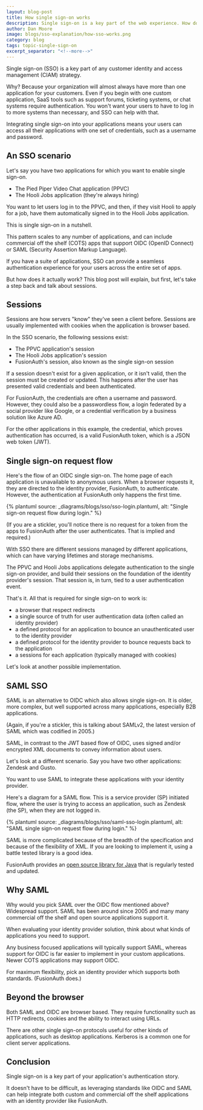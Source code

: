 ```yaml
---
layout: blog-post
title: How single sign-on works
description: Single sign-on is a key part of the web experience. How does it typically work?
author: Dan Moore
image: blogs/sso-explanation/how-sso-works.png 
category: blog
tags: topic-single-sign-on
excerpt_separator: "<!--more-->"
---
```


Single sign-on (SSO) is a key part of any customer identity and access management (CIAM) strategy.

Why? Because your organization will almost always have more than one application for your customers. Even if you begin with one custom application, SaaS tools such as support forums, ticketing systems, or chat systems require authentication. You won't want your users to have to log in to more systems than necessary, and SSO can help with that. 

<!--more-->

Integrating single sign-on into your applications means your users can access all their applications with one set of credentials, such as a username and password.

## An SSO scenario

Let's say you have two applications for which you want to enable single sign-on.

* The Pied Piper Video Chat application (PPVC)
* The Hooli Jobs application (they're always hiring)

You want to let users log in to the PPVC, and then, if they visit Hooli to apply for a job, have them automatically signed in to the Hooli Jobs application. 

This is single sign-on in a nutshell.

This pattern scales to any number of applications, and can include commercial off the shelf (COTS) apps that support OIDC (OpenID Connect) or SAML (Security Assertion Markup Language).

If you have a suite of applications, SSO can provide a seamless authentication experience for your users across the entire set of apps. 

But how does it actually work? This blog post will explain, but first, let's take a step back and talk about sessions.

## Sessions

Sessions are how servers "know" they've seen a client before. Sessions are usually implemented with cookies when the application is browser based.

In the SSO scenario, the following sessions exist:

* The PPVC application's session
* The Hooli Jobs application's session
* FusionAuth's session, also known as the single sign-on session

If a session doesn't exist for a given application, or it isn't valid, then the session must be created or updated. This happens after the user has presented valid credentials and been authenticated.

For FusionAuth, the credentials are often a username and password. However, they could also be a passwordless flow, a login federated by a social provider like Google, or a credential verification by a business solution like Azure AD.

For the other applications in this example, the credential, which proves authentication has occurred, is a valid FusionAuth token, which is a JSON web token (JWT). 

## Single sign-on request flow

Here's the flow of an OIDC single sign-on. The home page of each application is unavailable to anonymous users. When a browser requests it, they are directed to the identity provider, FusionAuth, to authenticate. However, the authentication at FusionAuth only happens the first time.

{% plantuml source: _diagrams/blogs/sso/sso-login.plantuml, alt: "Single sign-on request flow during login." %}

(If you are a stickler, you'll notice there is no request for a token from the apps to FusionAuth after the user authenticates. That is implied and required.)

With SSO there are different sessions managed by different applications, which can have varying lifetimes and storage mechanisms.

The PPVC and Hooli Jobs applications delegate authentication to the single sign-on provider, and build their sessions on the foundation of the identity provider's session. That session is, in turn, tied to a user authentication event.

That's it. All that is required for single sign-on to work is:

* a browser that respect redirects
* a single source of truth for user authentication data (often called an identity provider)
* a defined protocol for an application to bounce an unauthenticated user to the identity provider
* a defined protocol for the identity provider to bounce requests back to the application 
* a sessions for each application (typically managed with cookies)

Let's look at another possible implementation.

## SAML SSO

SAML is an alternative to OIDC which also allows single sign-on. It is older, more complex, but well supported across many applications, especially B2B applications.

(Again, if you're a stickler, this is talking about SAMLv2, the latest version of SAML which was codified in 2005.)

SAML, in contrast to the JWT based flow of OIDC, uses signed and/or encrypted XML documents to convey information about users. 

Let's look at a different scenario. Say you have two other applications: Zendesk and Gusto.

You want to use SAML to integrate these applications with your identity provider.

Here's a diagram for a SAML flow. This is a service provider (SP) initiated flow, where the user is trying to access an application, such as Zendesk (the SP), when they are not logged in.

{% plantuml source: _diagrams/blogs/sso/saml-sso-login.plantuml, alt: "SAML single sign-on request flow during login." %}

SAML is more complicated because of the breadth of the specification and because of the flexibility of XML. If you are looking to implement it, using a battle tested library is a good idea.

FusionAuth provides an [open source library for Java](https://github.com/FusionAuth/fusionauth-samlv2/) that is regularly tested and updated.

## Why SAML

Why would you pick SAML over the OIDC flow mentioned above? Widespread support. SAML has been around since 2005 and many many commercial off the shelf and open source applications support it.

When evaluating your identity provider solution, think about what kinds of applications you need to support.

Any business focused applications will typically support SAML, whereas support for OIDC is far easier to implement in your custom applications. Newer COTS applications may support OIDC.

For maximum flexibility, pick an identity provider which supports both standards. (FusionAuth does.)

## Beyond the browser

Both SAML and OIDC are browser based. They require functionality such as HTTP redirects, cookies and the ability to interact using URLs.

There are other single sign-on protocols useful for other kinds of applications, such as desktop applications. Kerberos is a common one for client server applications.

## Conclusion

Single sign-on is a key part of your application's authentication story.

It doesn't have to be difficult, as leveraging standards like OIDC and SAML can help integrate both custom and commercial off the shelf applications with an identity provider like FusionAuth. 

